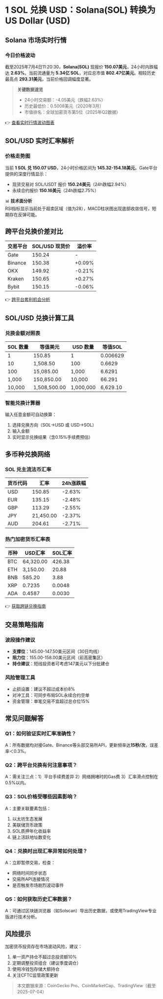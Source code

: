 # 1 SOL 兑换 USD：Solana(SOL) 转换为 US Dollar (USD)

## Solana 市场实时行情

### 今日价格波动
截至2025年7月4日11:20:30，**Solana(SOL)** 现报价 **150.07美元**，24小时内跌幅达 **2.63%**。当前流通量为 **5.34亿 SOL**，对应总市值 **802.47亿美元**。相较历史最高点 **293.31美元**，当前价格回调幅度显著。

> **关键数据速览**  
> - 24小时交易额：-4.05美元（跌幅2.63%）  
> - 历史最低价：0.5008美元（2020年3月）  
> - 市值排名：全球加密货币第5位（2025年Q2数据）

👉 [查看实时行情波动图表](https://bit.ly/okx_welcome)

## SOL/USD 实时汇率解析

### 价格走势图
当前 **1 SOL 兑 150.07 USD**，24小时价格区间为 **145.32-154.18美元**。Gate平台提供的深度行情显示：
- 现货交易对 SOL/USDT 报价 **150.24美元**（24h跌幅2.94%）
- 永续合约报价 **150.16美元**（24h跌幅2.75%）

📊 **技术面分析**  
RSI指标显示当前处于超卖区域（值为28），MACD柱状图出现底部收敛信号，短期存在反弹可能。

## 跨平台兑换价差对比

| 交易平台   | SOL/USD 现货价 | 溢价率   |
|------------|----------------|----------|
| Gate       | 150.24         | -        |
| Binance    | 150.38         | +0.09%   |
| OKX        | 149.92         | -0.21%   |
| Kraken     | 150.65         | +0.27%   |
| Bybit      | 150.15         | -0.06%   |

👉 [跨平台套利机会分析](https://bit.ly/okx_welcome)

## SOL/USD 兑换计算工具

### 兑换金额对照表
| SOL 数量   | 等值美元      | USD 数量   | 等值SOL      |
|------------|---------------|------------|--------------|
| 1          | 150.85        | 1          | 0.006629     |
| 10         | 1,508.50      | 100        | 0.6629       |
| 100        | 15,085.00     | 1,000      | 6.6291       |
| 1,000      | 150,850.00    | 10,000     | 66.291       |
| 10,000     | 1,508,500.00  | 1,000,000  | 6,629.10     |

### 智能兑换计算器
输入任意金额可自动换算：
1. 选择兑换方向（SOL→USD 或 USD→SOL）
2. 输入金额
3. 实时显示兑换结果（含0.15%手续费预估）

## 多币种兑换网络

### SOL 兑主流法币汇率
| 货币代码 | 汇率        | 24h涨跌幅 |
|----------|-------------|-----------|
| USD      | 150.85      | -2.63%    |
| EUR      | 135.15      | -2.48%    |
| GBP      | 113.29      | -2.55%    |
| JPY      | 21,450.00   | -2.37%    |
| AUD      | 204.61      | -2.71%    |

### 热门加密货币汇率表
| 币种   | USD汇率     | SOL汇率    |
|--------|-------------|------------|
| BTC    | 64,320.00   | 426.38     |
| ETH    | 3,150.00    | 20.88      |
| BNB    | 585.20      | 3.88       |
| XRP    | 0.7235      | 0.0048     |
| ADA    | 0.4587      | 0.0030     |

👉 [获取跨链兑换指南](https://bit.ly/okx_welcome)

## 交易策略指南

### 波段操作建议
- **支撑位**：145.00-147.50美元区间（30日均线）
- **阻力位**：155.00-158.00美元区间（前高密集区）
- **持仓建议**：短线投资者可考虑147美元以下分批建仓

### 风险管理工具
- 止损设置：建议不超过成本价8%
- 对冲工具：可同步布局SOL永续合约空单
- 资金管理：单笔交易不宜超过总仓位15%

## 常见问题解答

### Q1：如何验证实时汇率准确性？
A：所有数据均对接Gate、Binance等头部交易所API，更新频率达**15秒/次**，误差率＜0.3%。

### Q2：跨平台兑换有何注意事项？
A：需关注三点：1）平台手续费差异 2）网络拥堵时的Gas费 3）汇率滑点控制在0.5%以内。

### Q3：SOL价格受哪些因素影响？
A：主要关联要素包括：  
1. 以太坊生态发展  
2. 美联储货币政策  
3. SOL质押年化收益率  
4. 链上活跃地址数变化

### Q4：兑换时出现汇率异常如何处理？
A：立即暂停交易，检查：  
- 网络时间同步状态  
- 交易所API连接情况  
- 是否触发市场剧烈波动事件

### Q5：如何获取历史汇率数据？
A：可通过区块链浏览器（如Solscan）导出历史数据，或使用TradingView专业版进行技术分析。

## 风险提示
加密货币投资存在市场波动风险，建议：  
1. 单一资产持仓不超过总投资额10%  
2. 定期调整投资组合（建议季度调仓）  
3. 使用冷钱包存储大额持仓  
4. 关注CFTC监管政策更新  

> 本文数据来源：CoinGecko Pro、CoinMarketCap、TradingView（截至2025-07-04）